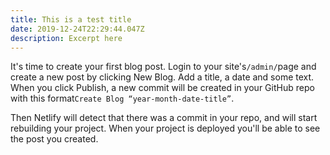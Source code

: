 ```yaml
---
title: This is a test title
date: 2019-12-24T22:29:44.047Z
description: Excerpt here
---
```

It's time to create your first blog post. Login to your site's`/admin/`page and create a new post by clicking New Blog. Add a title, a date and some text. When you click Publish, a new commit will be created in your GitHub repo with this format`Create Blog “year-month-date-title”`.

Then Netlify will detect that there was a commit in your repo, and will start rebuilding your project. When your project is deployed you'll be able to see the post you created.
